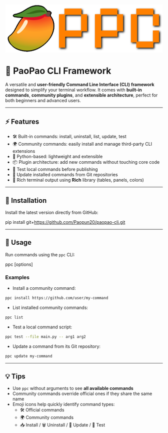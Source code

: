 
![PaoPao Logo](./docs/ppc_icon.png)

# 🥭 PaoPao CLI Framework
A versatile and **user-friendly Command Line Interface (CLI) framework** designed to simplify your terminal workflow.
It comes with **built-in commands**, **community plugins**, and **extensible architecture**, perfect for both beginners and advanced users.

---

## ⚡ Features
- 🛠️ Built-in commands: install, uninstall, list, update, test  
- 🌍 Community commands: easily install and manage third-party CLI extensions  
- 🐍 Python-based: lightweight and extensible  
- 📦 Plugin architecture: add new commands without touching core code  
- 🧪 Test local commands before publishing  
- 🔄 Update installed commands from Git repositories  
- 📝 Rich terminal output using **Rich** library (tables, panels, colors)

---

## 🥭 Installation
Install the latest version directly from GitHub:

pip install git+https://github.com/Paopun20/paopao-cli.git

---

## 🚀 Usage
Run commands using the `ppc` CLI:

ppc <command> [options]

### Examples
- Install a community command:  
```bash
ppc install https://github.com/user/my-command
```
- List installed community commands:  
```bash
ppc list
```
- Test a local command script:  
```bash
ppc test --file main.py -- arg1 arg2
```
- Update a command from its Git repository:  
```bash
ppc update my-command
```

---

## 💡 Tips
- Use `ppc` without arguments to see **all available commands**  
- Community commands override official ones if they share the same name  
- Emoji icons help quickly identify command types:  
  - 🛠️ Official commands  
  - 🌍 Community commands  
  - 📥 Install / 🗑️ Uninstall / 🔄 Update / 🧪 Test  
